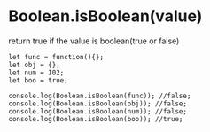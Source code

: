 # Boolean.isBoolean(value)

return true if the value is boolean(true or false)

```
let func = function(){};
let obj = {};
let num = 102;
let boo = true;

console.log(Boolean.isBoolean(func)); //false;
console.log(Boolean.isBoolean(obj)); //false;
console.log(Boolean.isBoolean(num)); //false;
console.log(Boolean.isBoolean(boo)); //true;
```
